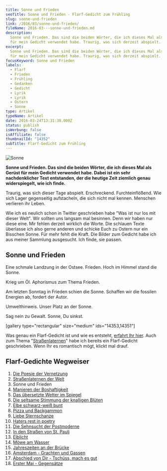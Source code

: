 ```yaml
---
title: Sonne und Frieden
seoTitle: Sonne und Frieden - Flarf-Gedicht zum Frühling
slug: sonne-und-frieden
link: /2016/03/sonne-und-frieden/
fileName: 2016-03---sonne-und-frieden.md
description:
  Sonne und Frieden. Das sind die beiden Wörter, die ich dieses Mal als Gerüst
  für mein Gedicht verwendet habe. Traurig, was sich derzeit abspielt.
excerpt:
  Sonne und Frieden. Das sind die beiden Wörter, die ich dieses Mal als Gerüst
  für mein Gedicht verwendet habe. Traurig, was sich derzeit abspielt.
focusKeyword: Sonne und Frieden
labels:
  - Flarf
  - Frieden
  - Frühling
  - Gedanken
  - Gedicht
  - Lyrik
  - Lyrik
  - Ostern
  - Sonne
type: Artikel
typeName: Artikel
date: 2016-03-24T13:31:38.000Z
status: publish
isWerbung: false
isAffiliate: false
thumbnailId: "14352"
subTitle: Flarf-Gedicht zum Frühling
---
```


![Sonne](http://cardamonchai.com/wp-content/uploads/2016/03/Sonne-und-Frieden-1-von-4-640x427.jpg "Sonne und Frieden")

<strong>Sonne und Frieden. Das sind die beiden Wörter, die ich dieses Mal als
Gerüst für mein Gedicht verwendet habe. Dabei ist ein sehr nachdenklicher Text
entstanden, der die heutige Zeit ziemlich genau widerspiegelt, wie ich finde.
</strong>

Traurig, was sich dieser Tage abspielt. Erschreckend. Furchteinflößend. Wie sich
Lager gegenseitig aufstacheln, die sich nicht mal kennen. Menschen verlieren ihr
Leben.

Wie ich es neulich schon in Twitter geschrieben habe "Was ist nur los mit dieser
Welt". Wir sollten uns langsam mal besinnen. Denn wir haben nur diese eine. Mir
fehlen derzeit wirklich die Worte. Die schlauen Texte überlasse ich also gerne
anderen und schicke Euch zu Ostern nur ein Bisschen Sonne. Für mehr fehlt die
Kraft. Die Bilder zum Gedicht habe ich aus meiner Sammlung ausgesucht. Ich
finde, sie passen.

## Sonne und Frieden

Eine schmale Landzung in der Ostsee. Frieden. Hoch im Himmel stand die Sonne.

Krieg um Öl. Aphorismus zum Thema Frieden.

Am letzten Sonntag in Frieden schien die Sonne. Schaffen wir die fossilen
Energien ab, fordert der Autor.

Umwelthinweis. Unser Platz an der Sonne.

Sag nein zu Gewalt. Sonne, Du sinkst.

[gallery type="rectangular" size="medium" ids="14353,14351"]

Was genau ein Flarf-Gedicht ist und wie es entsteht,
<a href="/2016/03/flarf-inspiration-aus-dem-internet-die-poesie-der-vernetzung/">erfahrt
Ihr hier</a>. Auch zum Thema
"<a href="/2016/03/strassenlaternen-der-welt-eine-romantische-bildergalerie/">Straßenlaternen</a>"
habe ich bereits ein Flarf-Gedicht geschrieben. Wenn Ihr es romantisch mögt,
klickt mal drauf.

## Flarf-Gedichte Wegweiser

<ol>
    <li><a href="http://cardamonchai.com/2016/03/flarf-inspiration-aus-dem-internet-die-poesie-der-vernetzung/">Die Poesie der Vernetzung</a></li>
    <li><a href="/2016/03/strassenlaternen-der-welt-eine-romantische-bildergalerie/">Straßenlaternen der Welt</a></li>
    <li>Sonne und Frieden</li>
    <li><a href="http://cardamonchai.com/2016/04/manieren-der-boshaftigkeit/">Manieren der Boshaftigkeit</a></li>
    <li><a href="/2016/05/das-uebersetzte-wetter-im-spiegel/">Das übersetzte Wetter im Spiegel</a></li>
    <li><a href="http://cardamonchai.com/2016/10/die-seltsame-stimmung-der-knalligen-blueten/">Die seltsame Stimmung der knalligen Blüten</a></li>
    <li><a href="http://cardamonchai.com/2017/01/elbe-schwarz-weiss-bunt-bildergalerie-mit-flarfgedicht/">Elbe schwarz-weiß bunt</a></li>
    <li><a href="http://cardamonchai.com/2017/01/drei-koenige/">Pizza und Backgammon</a></li>
    <li><a href="http://cardamonchai.com/2017/01/liebe-sternschanze/">Liebe Sternschanze</a></li>
    <li><a href="http://cardamonchai.com/2017/02/haters-rest-in-poetry/">Haters rest in poetry</a></li>
    <li><a href="http://cardamonchai.com/2017/02/die-sehnsucht-der-postmoderne/">Die Sehnsucht der Postmoderne</a></li>
    <li><a href="http://cardamonchai.com/2017/02/dauerregen-stpauli/">In den Straßen von St. Pauli</a></li>
    <li><a href="http://cardamonchai.com/2018/01/elblicht-flarfgedicht-zum-jahresanfang/">Elblicht</a></li>
    <li><a href="http://cardamonchai.com/2018/01/moewe-am-wasser/">Möwe am Wasser</a></li>
    <li><a href="http://cardamonchai.com/2018/02/ein-fleet-im-verlauf-der-jahreszeiten/">Jahreszeiten an der Brücke</a></li>
    <li><a href="http://cardamonchai.com/2018/03/amsterdam/">Amsterdam - Grachten und Gassen</a></li>
    <li><a href="http://cardamonchai.com/2018/04/abschied-von-dir/">Abschied von Dir - Tschüss, mach es gut</a></li>
    <li><a href="http://cardamonchai.com/2018/05/erster-mai-gegensaetze/">Erster Mai - Gegensätze</a></li>
</ol>
